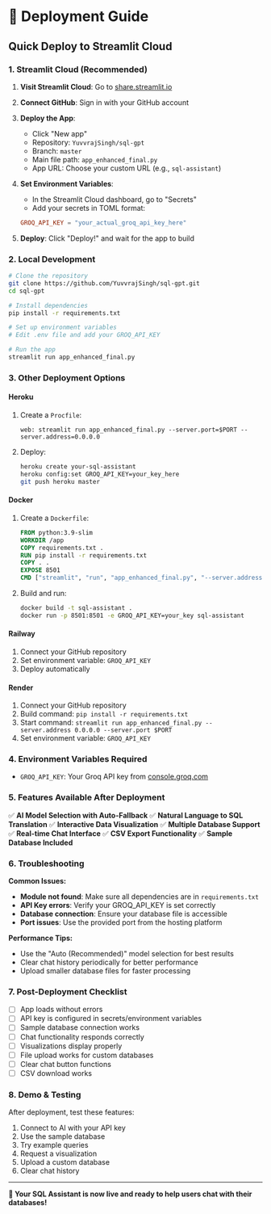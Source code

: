 # 🚀 Deployment Guide

## Quick Deploy to Streamlit Cloud

### 1. **Streamlit Cloud (Recommended)**

1. **Visit Streamlit Cloud**: Go to [share.streamlit.io](https://share.streamlit.io/)

2. **Connect GitHub**: Sign in with your GitHub account

3. **Deploy the App**:
   - Click "New app"
   - Repository: `YuvvrajSingh/sql-gpt`
   - Branch: `master`
   - Main file path: `app_enhanced_final.py`
   - App URL: Choose your custom URL (e.g., `sql-assistant`)

4. **Set Environment Variables**:
   - In the Streamlit Cloud dashboard, go to "Secrets"
   - Add your secrets in TOML format:
   ```toml
   GROQ_API_KEY = "your_actual_groq_api_key_here"
   ```

5. **Deploy**: Click "Deploy!" and wait for the app to build

### 2. **Local Development**

```bash
# Clone the repository
git clone https://github.com/YuvvrajSingh/sql-gpt.git
cd sql-gpt

# Install dependencies
pip install -r requirements.txt

# Set up environment variables
# Edit .env file and add your GROQ_API_KEY

# Run the app
streamlit run app_enhanced_final.py
```

### 3. **Other Deployment Options**

#### **Heroku**
1. Create a `Procfile`:
   ```
   web: streamlit run app_enhanced_final.py --server.port=$PORT --server.address=0.0.0.0
   ```

2. Deploy:
   ```bash
   heroku create your-sql-assistant
   heroku config:set GROQ_API_KEY=your_key_here
   git push heroku master
   ```

#### **Docker**
1. Create a `Dockerfile`:
   ```dockerfile
   FROM python:3.9-slim
   WORKDIR /app
   COPY requirements.txt .
   RUN pip install -r requirements.txt
   COPY . .
   EXPOSE 8501
   CMD ["streamlit", "run", "app_enhanced_final.py", "--server.address", "0.0.0.0"]
   ```

2. Build and run:
   ```bash
   docker build -t sql-assistant .
   docker run -p 8501:8501 -e GROQ_API_KEY=your_key sql-assistant
   ```

#### **Railway**
1. Connect your GitHub repository
2. Set environment variable: `GROQ_API_KEY`
3. Deploy automatically

#### **Render**
1. Connect your GitHub repository
2. Build command: `pip install -r requirements.txt`
3. Start command: `streamlit run app_enhanced_final.py --server.address 0.0.0.0 --server.port $PORT`
4. Set environment variable: `GROQ_API_KEY`

### 4. **Environment Variables Required**

- `GROQ_API_KEY`: Your Groq API key from [console.groq.com](https://console.groq.com/)

### 5. **Features Available After Deployment**

✅ **AI Model Selection with Auto-Fallback**
✅ **Natural Language to SQL Translation**
✅ **Interactive Data Visualization**
✅ **Multiple Database Support**
✅ **Real-time Chat Interface**
✅ **CSV Export Functionality**
✅ **Sample Database Included**

### 6. **Troubleshooting**

**Common Issues:**
- **Module not found**: Make sure all dependencies are in `requirements.txt`
- **API Key errors**: Verify your GROQ_API_KEY is set correctly
- **Database connection**: Ensure your database file is accessible
- **Port issues**: Use the provided port from the hosting platform

**Performance Tips:**
- Use the "Auto (Recommended)" model selection for best results
- Clear chat history periodically for better performance
- Upload smaller database files for faster processing

### 7. **Post-Deployment Checklist**

- [ ] App loads without errors
- [ ] API key is configured in secrets/environment variables
- [ ] Sample database connection works
- [ ] Chat functionality responds correctly
- [ ] Visualizations display properly
- [ ] File upload works for custom databases
- [ ] Clear chat button functions
- [ ] CSV download works

### 8. **Demo & Testing**

After deployment, test these features:
1. Connect to AI with your API key
2. Use the sample database
3. Try example queries
4. Request a visualization
5. Upload a custom database
6. Clear chat history

---

**🎉 Your SQL Assistant is now live and ready to help users chat with their databases!**
